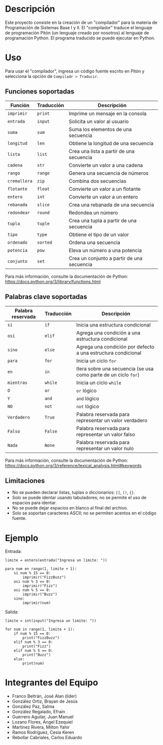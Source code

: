 # Descripción

Este proyecto consiste en la creación de un "compilador" para la materia de Programación de Sistemas Base I y II. El "compilador" traduce el lenguaje de programación Pitón (un lenguaje creado por nosotros) al lenguaje de programación Python. El programa traducido se puede ejecutar en Python.

# Uso

Para usar el "compilador", ingresa un código fuente escrito en Pitón y selecciona la opción de `Compiladr > Traducir`.

## Funciones soportadas

| Función | Traducción | Descripción |
| --- | --- | --- |
| `imprimir` | `print` | Imprime un mensaje en la consola |
| `entrada` | `input` | Solicita un valor al usuario |
| `suma` | `sum` | Suma los elementos de una secuencia |
| `longitud` | `len` | Obtiene la longitud de una secuencia |
| `lista` | `list` | Crea una lista a partir de una secuencia |
| `cadena` | `str` | Convierte un valor a una cadena |
| `rango` | `range` | Genera una secuencia de números |
| `cremallera` | `zip` | Combina dos secuencias |
| `flotante` | `float` | Convierte un valor a un flotante |
| `entero` | `int` | Convierte un valor a un entero |
| `rebanada` | `slice` | Crea una rebanada de una secuencia |
| `redondear` | `round` | Redondea un número |
| `tupla` | `tuple` | Crea una tupla a partir de una secuencia |
| `tipo` | `type` | Obtiene el tipo de un valor |
| `ordenado` | `sorted` | Ordena una secuencia |
| `potencia` | `pow` | Eleva un número a una potencia |
| `conjunto` | `set` | Crea un conjunto a partir de una secuencia |

Para más información, consulte la documentación de Python: https://docs.python.org/3/library/functions.html

## Palabras clave soportadas

| Palabra reservada | Traducción | Descripción |
| --- | --- | --- |
| `si` | `if` | Inicia una estructura condicional |
| `osi` | `elif` | Agrega una condición a una estructura condicional |
| `sino` | `else` | Agrega una condición por defecto a una estructura condicional |
| `para` | `for` | Inicia un ciclo `for` |
| `en` | `in` | Itera sobre una secuencia (se usa como parte de un ciclo `for`) |
| `mientras` | `while` | Inicia un ciclo `while` |
| `O` | `or` | `or` lógico |
| `Y` | `and` | `and` lógico |
| `NO` | `not` | `not` lógico |
| `Verdadero` | `True` | Palabra reservada para representar un valor verdadero |
| `Falso` | `False` | Palabra reservada para representar un valor falso |
| `Nada` | `None` | Palabra reservada para representar un valor nulo |

Para más información, consulte la documentación de Python: https://docs.python.org/3/reference/lexical_analysis.html#keywords

## Limitaciones

- No se pueden declarar listas, tuplas o diccionarios: `[]`, `()`, `{}`.
- Solo se puede identar usando tabuladores; no se permite el uso de espacios para identar.
- No se puede dejar espacios en blanco al final del archivo.
- Solo se soportan caracteres ASCII; no se permiten acentos en el código fuente.

# Ejemplo

Entrada:

```
limite = entero(entrada("Ingresa un limite: "))

para num en rango(1, limite + 1):
	si num % 15 == 0:
		imprimir("FizzBuzz")
	osi num % 3 == 0:
		imprimir("Fizz")
	osi num % 5 == 0:
		imprimir("Buzz")
	sino:
		imprimir(num)
```

Salida:

```
limite = int(input("Ingresa un limite: "))

for num in range(1, limite + 1):
	if num % 15 == 0:
		print("FizzBuzz")
	elif num % 3 == 0:
		print("Fizz")
	elif num % 5 == 0:
		print("Buzz")
	else:
		print(num)
```

# Integrantes del Equipo

- Franco Beltrán, José Alan (líder)
- González Ortiz, Brayan de Jesús
- González Paz, Salma
- González Regalado, Efraín
- Guerrero Aguilar, Juan Manuel
- Lozano Flores, Ángel Ezequiel
- Martínez Rivera, Milton Yahir
- Ramos Rodríguez, Cesia Keren
- Rebollar Cabriales, Carlos Eduardo
